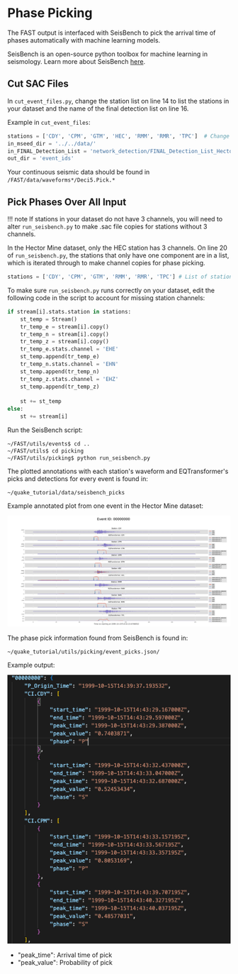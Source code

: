 # Phase Picking  

The FAST output is interfaced with SeisBench to pick the arrival time of phases automatically with machine learning models.

SeisBench is an open-source python toolbox for machine learning in seismology. Learn more about SeisBench [here](https://seisbench.readthedocs.io/en/stable/index.html).

## Cut SAC Files

In `cut_event_files.py`, change the station list on line 14 to list the stations in your dataset and the name of the final detection list on line 16.  

Example in `cut_event_files`:  

``` py linenums="14"  
stations = ['CDY', 'CPM', 'GTM', 'HEC', 'RMM', 'RMR', 'TPC']  # Change station list
in_mseed_dir = '../../data/'  
in_FINAL_Detection_List = 'network_detection/FINAL_Detection_List_HectorMine_7sta_2stathresh.txt'  # Change final detection list
out_dir = 'event_ids'  
```  
  
Your continuous seismic data should be found in `/FAST/data/waveforms*/Deci5.Pick.*`  

## Pick Phases Over All Input  

!!! note
    If stations in your dataset do not have 3 channels, you will need to alter `run_seisbench.py` to make .sac file copies for stations without 3 channels.

In the Hector Mine dataset, only the HEC station has 3 channels. On line 20 of `run_seisbench.py`, the stations that only have one component are in a list, which is iterated through to make channel copies for phase picking.  

``` py linenums="20"
stations = ['CDY', 'CPM', 'GTM', 'RMM', 'RMR', 'TPC'] # List of stations that do not have 3 components
```  

To make sure `run_seisbench.py` runs correctly on your dataset, edit the following code in the script to account for missing station channels:  


``` py linenums="64"  
if stream[i].stats.station in stations:
    st_temp = Stream()
    tr_temp_e = stream[i].copy()
    tr_temp_n = stream[i].copy()
    tr_temp_z = stream[i].copy()
    tr_temp_e.stats.channel = 'EHE'
    st_temp.append(tr_temp_e)
    tr_temp_n.stats.channel = 'EHN'
    st_temp.append(tr_temp_n)
    tr_temp_z.stats.channel = 'EHZ'
    st_temp.append(tr_temp_z)
    
    st += st_temp
else:
    st += stream[i] 
```  

Run the SeisBench script:  

```
~/FAST/utils/events$ cd ..
~/FAST/utils$ cd picking
~/FAST/utils/picking$ python run_seisbench.py
```   

The plotted annotations with each station's waveform and EQTransformer's picks and detections for every event is found in:  

```
~/quake_tutorial/data/seisbench_picks
```

Example annotated plot from one event in the Hector Mine dataset:  

![example_pick_1](img/example_pick_1.png)

The phase pick information found from SeisBench is found in:  

```
~/quake_tutorial/utils/picking/event_picks.json/
```  

Example output:  

![json_file_picks](img/json_file_picks.png)

* "peak_time": Arrival time of pick
* "peak_value": Probability of pick